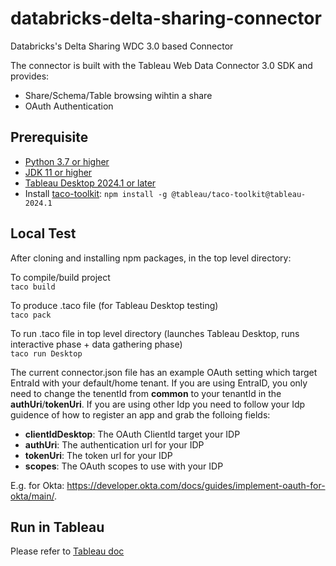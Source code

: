 # databricks-delta-sharing-connector
Databricks's Delta Sharing WDC 3.0 based Connector

The connector is built with the Tableau Web Data Connector 3.0 SDK and provides:
- Share/Schema/Table browsing wihtin a share
- OAuth Authentication

## Prerequisite
- [Python 3.7 or higher](https://www.python.org/downloads/)
- [JDK 11 or higher](https://www.oracle.com/java/technologies/downloads/)
- [Tableau Desktop 2024.1 or later](https://www.tableau.com/support/releases/desktop/2024.1)
- Install [taco-toolkit](https://help.tableau.com/current/api/webdataconnector/en-us/index.html): `npm install -g @tableau/taco-toolkit@tableau-2024.1`

## Local Test

After cloning and installing npm packages, in the top level directory:

To compile/build project  
```taco build```

To produce .taco file (for Tableau Desktop testing)  
```taco pack```

To run .taco file in top level directory (launches Tableau Desktop, runs interactive phase + data gathering phase)  
```taco run Desktop```

The current connector.json file has an example OAuth setting which target EntraId with your default/home tenant.
If you are using EntraID, you only need to change the tenentId from **common** to your tenantId in the **authUri**/**tokenUri**.
If you are using other Idp you need to follow your Idp guidence of how to register an app and grab the folloing fields: 
- **clientIdDesktop**: The OAuth ClientId target your IDP
- **authUri**: The authentication url for your IDP
- **tokenUri**: The token url for your IDP
- **scopes**: The OAuth scopes to use with your IDP

E.g. for Okta: https://developer.okta.com/docs/guides/implement-oauth-for-okta/main/.

## Run in Tableau
Please refer to [Tableau doc](https://tableau.github.io/connector-plugin-sdk/docs/run-taco)
